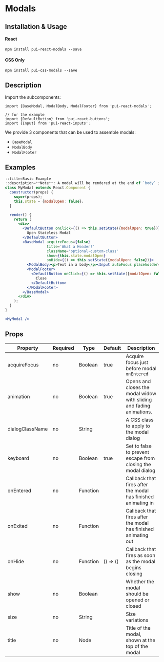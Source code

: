 # Modals

## Installation & Usage

#### React
`npm install pui-react-modals --save`

#### CSS Only
`npm install pui-css-modals --save`

## Description

Import the subcomponents:

```
import {BaseModal, ModalBody, ModalFooter} from 'pui-react-modals';

// for the example
import {DefaultButton} from 'pui-react-buttons';
import {Input} from 'pui-react-inputs';
```

We provide 3 components that can be used to assemble modals:

* `BaseModal`
* `ModalBody`
* `ModalFooter`

## Examples

```jsx
::title=Basic Example
::description=**Note**: A modal will be rendered at the end of `body` instead of the DOM node it is given. This makes positioning work regardless of where you render the modal. One side effect is `ReactDOM.findDOMNode`does not actually find the modal DOM node. 
class MyModal extends React.Component {
  constructor(props) {
    super(props);
    this.state = {modalOpen: false};
  }

  render() {
    return (
      <div>
        <DefaultButton onClick={() => this.setState({modalOpen: true})}>
          Open Stateless Modal
        </DefaultButton>
        <BaseModal acquireFocus={false}
                   title='What a Header!'
                   className='optional-custom-class'
                   show={this.state.modalOpen}
                   onHide={() => this.setState({modalOpen: false})}>
          <ModalBody><p>Text in a body</p><Input autoFocus placeholder="Tell me your darkest secrets"/></ModalBody>
          <ModalFooter>
            <DefaultButton onClick={() => this.setState({modalOpen: false})}>
              Close
            </DefaultButton>
          </ModalFooter>
        </BaseModal>
      </div>
    );
  }
}

<MyModal />
```

## Props

Property        | Required | Type     | Default  | Description
----------------|----------|----------|----------|------------
acquireFocus    | no       | Boolean  | true     | Acquire focus just before modal `onEntered`
animation       | no       | Boolean  | true     | Opens and closes the modal widow with sliding and fading animations.
dialogClassName | no       | String   |          | A CSS class to apply to the modal dialog
keyboard        | no       | Boolean  | true     | Set to false to prevent escape from closing the modal dialog
onEntered       | no       | Function |          | Callback that fires after the modal has finished animating in
onExited        | no       | Function |          | Callback that fires after the modal has finished animating out
onHide          | no       | Function | () => () | Callback that fires as soon as the modal begins closing
show            | no       | Boolean  |          | Whether the modal should be opened or closed
size            | no       | String   |          | Size variations
title           | no       | Node     |          | Title of the modal, shown at the top of the modal
